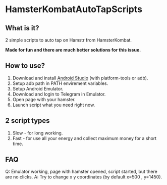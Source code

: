 # HamsterKombatAutoTapScripts

## What is it?
2 simple scripts to auto tap on Hamstr from HamsterKombat.

**Made for fun and there are much better solutions for this issue.**

## How to use?
1. Download and install [Android Studio](https://developer.android.com/studio) (with platform-tools or adb).
2. Setup adb path in PATH envirement variables.
3. Setup Android Emulator.
4. Download and login to Telegram in Emulator.
5. Open page with your hamster.
6. Launch script what you need right now.

## 2 script types
1. Slow - for long working.
2. Fast - for use all your energy and collect maximum money for a short time.

## FAQ
Q: Emulator working, page with hamster opened, script started, but there are no clicks.
A: Try to change x y coordinates (by default x=500 , y=1450).

